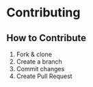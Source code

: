 # Contributing

## How to Contribute

1. Fork & clone
2. Create a branch
3. Commit changes
4. Create Pull Request
